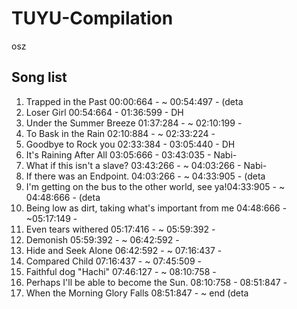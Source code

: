 # TUYU-Compilation
osz

## Song list
1. Trapped in the Past 00:00:664 - ~ 00:54:497 - (deta
2. Loser Girl 00:54:664 - 01:36:599 - DH
3. Under the Summer Breeze 01:37:284 - ~ 02:10:199 - 
4. To Bask in the Rain 02:10:884 - ~ 02:33:224 - 
5. Goodbye to Rock you 02:33:384 - 03:05:440 - DH
6. It's Raining After All 03:05:666 - 03:43:035 - Nabi-
7. What if this isn't a slave? 03:43:266 - ~ 04:03:266 - Nabi-
8. If there was an Endpoint. 04:03:266 - ~ 04:33:905 - (deta
9. I'm getting on the bus to the other world, see ya!04:33:905 - ~ 04:48:666 - (deta
10. Being low as dirt, taking what's important from me 04:48:666 - ~05:17:149 - 
11. Even tears withered 05:17:416 -  ~ 05:59:392 - 
12. Demonish 05:59:392 - ~ 06:42:592 - 
13. Hide and Seek Alone 06:42:592 - ~ 07:16:437 - 
14. Compared Child 07:16:437 - ~ 07:45:509 - 
15. Faithful dog "Hachi" 07:46:127 - ~ 08:10:758 - 
16. Perhaps I'll be able to become the Sun. 08:10:758 - 08:51:847 - 
17. When the Morning Glory Falls 08:51:847 - ~ end (deta
